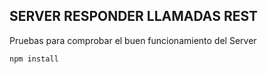 ## SERVER RESPONDER LLAMADAS REST

Pruebas para comprobar el buen funcionamiento del Server

```
npm install
```